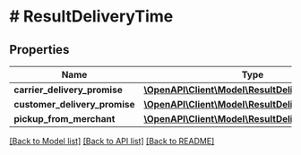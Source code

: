 # # ResultDeliveryTime

## Properties

Name | Type | Description | Notes
------------ | ------------- | ------------- | -------------
**carrier_delivery_promise** | [**\OpenAPI\Client\Model\ResultDeliveryTimeRange**](ResultDeliveryTimeRange.md) |  | [optional]
**customer_delivery_promise** | [**\OpenAPI\Client\Model\ResultDeliveryTimeRange**](ResultDeliveryTimeRange.md) |  | [optional]
**pickup_from_merchant** | [**\OpenAPI\Client\Model\ResultDeliveryTimeRange**](ResultDeliveryTimeRange.md) |  | [optional]

[[Back to Model list]](../../README.md#models) [[Back to API list]](../../README.md#endpoints) [[Back to README]](../../README.md)
